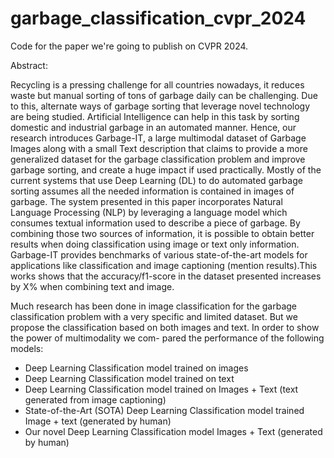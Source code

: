 # garbage_classification_cvpr_2024
Code for the paper we're going to publish on CVPR 2024.

Abstract:

Recycling is a pressing challenge for all countries nowadays, it reduces waste but manual
sorting of tons of garbage daily can be challenging. Due to this, alternate ways of garbage sorting that
leverage novel technology are being studied. Artificial Intelligence can help in this task by sorting domestic
and industrial garbage in an automated manner. Hence, our research introduces Garbage-IT, a large
multimodal dataset of Garbage Images along with a small Text description that claims to provide a
more generalized dataset for the garbage classification problem and improve garbage sorting, and
create a huge impact if used practically. Mostly of the current systems that use Deep Learning (DL) to
do automated garbage sorting assumes all the needed information is contained in images of garbage. The
system presented in this paper incorporates Natural Language Processing (NLP) by leveraging a language
model which consumes textual information used to describe a piece of garbage. By combining those two
sources of information, it is possible to obtain better results when doing classification using image or text
only information. Garbage-IT provides benchmarks of various state-of-the-art models for applications
like classification and image captioning (mention results).This works shows that the accuracy/f1-score
in the dataset presented increases by X% when combining text and image.


Much research has been done in image
classification for the garbage classification problem with
a very specific and limited dataset. But we propose the
classification based on both images and text.
In order to show the power of multimodality we com-
pared the performance of the following models:

- Deep Learning Classification model trained on images
- Deep Learning Classification model trained on text
- Deep Learning Classification model trained on Images + Text (text generated from image captioning)
- State-of-the-Art (SOTA) Deep Learning Classification model trained Image + text (generated by human)
- Our novel Deep Learning Classification model Images + Text (generated by human)
